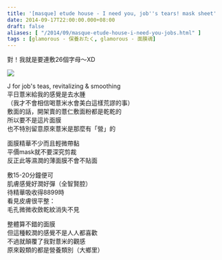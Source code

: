 ```yaml
---
title: '[masque] etude house - I need you, job''s tears! mask sheet'
date: 2014-09-17T22:00:00.000+08:00
draft: false
aliases: [ "/2014/09/masque-etude-house-i-need-you-jobs.html" ]
tags : [glamorous - 保養おたく, glamorous - 面膜魂]
---
```


對！我就是要連敷26個字母～XD  

[![](https://4.bp.blogspot.com/-ehQ24XYgasI/XExupV9GYnI/AAAAAAAAG7M/188xa0C6fKU3OHGFPNmEsJqcmjwUq9uQACLcBGAs/s640/14719578628_e52900059f_z.jpg)](https://4.bp.blogspot.com/-ehQ24XYgasI/XExupV9GYnI/AAAAAAAAG7M/188xa0C6fKU3OHGFPNmEsJqcmjwUq9uQACLcBGAs/s1600/14719578628_e52900059f_z.jpg)

J for job's teas, revitalizing & smoothing  
平日薏米給我的感覺是去水腫  
（我才不會相信喝薏米水會美白這樣荒謬的事）  
敷面的話，開架賣的薏仁敷面粉都是乾乾的  
所以要不是這片面膜  
也不特別留意原來薏米是那麼有「營」的  
  
面膜精華不少而且輕微帶黏  
平價mask就不要深究剪裁  
反正此等濕潤的薄面膜不會不貼面  
  
敷15-20分鐘便可  
肌膚感覺好潤好彈（全智賢腔）  
待精華吸收得8899時  
看見皮膚很平整：  
毛孔微微收斂乾紋消失不見  
  
整體算不錯的面膜  
但這種較潤的感覺不是人人都喜歡  
不過就顛覆了我對薏米的觀感  
原來穀類的都是營養類別（大鄉里）